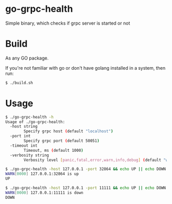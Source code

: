 # go-grpc-health
Simple binary, which checks if grpc server is started or not

# Build

As any GO package.

If you're not familiar with go or don't have golang installed in a system, then run:
```bash
$ ./build.sh
```

# Usage


```bash
$ ./go-grpc-health -h
Usage of ./go-grpc-health:
  -host string
        Specify grpc host (default "localhost")
  -port int
        Specify grpc port (default 50051)
  -timeout int
        Timeout, ms (default 1000)
  -verbosity string
        Verbosity level [panic,fatal,error,warn,info,debug] (default "warn")

$ ./go-grpc-health -host 127.0.0.1 -port 32864 && echo UP || echo DOWN
WARN[0000] 127.0.0.1:32864 is up
UP

$ ./go-grpc-health -host 127.0.0.1 -port 11111 && echo UP || echo DOWN
WARN[0000] 127.0.0.1:11111 is down
DOWN
```

